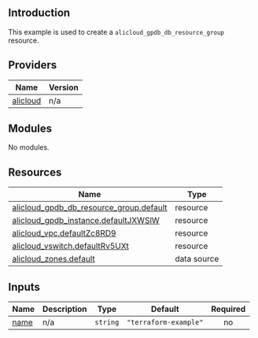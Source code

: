 ## Introduction

This example is used to create a `alicloud_gpdb_db_resource_group` resource.

<!-- BEGIN_TF_DOCS -->
## Providers

| Name | Version |
|------|---------|
| <a name="provider_alicloud"></a> [alicloud](#provider\_alicloud) | n/a |

## Modules

No modules.

## Resources

| Name | Type |
|------|------|
| [alicloud_gpdb_db_resource_group.default](https://registry.terraform.io/providers/aliyun/alicloud/latest/docs/resources/gpdb_db_resource_group) | resource |
| [alicloud_gpdb_instance.defaultJXWSlW](https://registry.terraform.io/providers/aliyun/alicloud/latest/docs/resources/gpdb_instance) | resource |
| [alicloud_vpc.defaultZc8RD9](https://registry.terraform.io/providers/aliyun/alicloud/latest/docs/resources/vpc) | resource |
| [alicloud_vswitch.defaultRv5UXt](https://registry.terraform.io/providers/aliyun/alicloud/latest/docs/resources/vswitch) | resource |
| [alicloud_zones.default](https://registry.terraform.io/providers/aliyun/alicloud/latest/docs/data-sources/zones) | data source |

## Inputs

| Name | Description | Type | Default | Required |
|------|-------------|------|---------|:--------:|
| <a name="input_name"></a> [name](#input\_name) | n/a | `string` | `"terraform-example"` | no |
<!-- END_TF_DOCS -->
